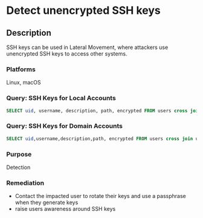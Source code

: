 # Detect unencrypted SSH keys

## Description
SSH keys can be used in Lateral Movement, where attackers use unencrypted SSH keys to access other systems.

### Platforms
Linux, macOS

### Query: SSH Keys for Local Accounts

```sql
SELECT uid, username, description, path, encrypted FROM users cross join user_ssh_keys using (uid) WHERE encrypted=0;
```

### Query: SSH Keys for Domain Accounts

```sql
SELECT uid,username,description,path, encrypted FROM users cross join user_ssh_keys using (uid) WHERE encrypted=0 and username in (SELECT distinct(username) FROM last);
```
### Purpose

Detection

### Remediation

- Contact the impacted user to rotate their keys and use a passphrase when they generate keys
- raise users awareness around SSH keys

